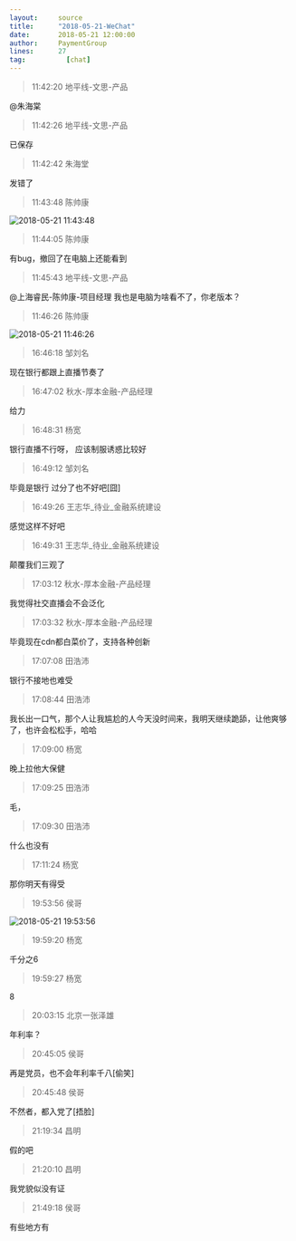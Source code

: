 ```yaml
---
layout:     source 
title:      "2018-05-21-WeChat"
date:       2018-05-21 12:00:00
author:     PaymentGroup
lines:      27 
tag:		  [chat]
---
```

> 11:42:20  地平线-文思-产品  
   
@朱海棠  
   
> 11:42:26  地平线-文思-产品  
   
已保存  
   
> 11:42:42  朱海堂  
   
发错了  
   
> 11:43:48  陈帅康  
   
![2018-05-21 11:43:48](http://static.cocolian.cn/img/201805/20180521_114348.png) 
   
> 11:44:05  陈帅康  
   
有bug，撤回了在电脑上还能看到  
   
> 11:45:43  地平线-文思-产品  
   
@上海睿民-陈帅康-项目经理 我也是电脑为啥看不了，你老版本？  
   
> 11:46:26  陈帅康  
   
![2018-05-21 11:46:26](http://static.cocolian.cn/img/201805/20180521_114626.png) 
   
> 16:46:18  邹刘名  
   
现在银行都跟上直播节奏了   
   
> 16:47:02  秋水-厚本金融-产品经理  
   
给力  
   
> 16:48:31  杨宽  
   
银行直播不行呀， 应该制服诱惑比较好  
   
> 16:49:12  邹刘名  
   
毕竟是银行   过分了也不好吧[囧]  
   
> 16:49:26  王志华_待业_金融系统建设  
   
感觉这样不好吧  
   
> 16:49:31  王志华_待业_金融系统建设  
   
颠覆我们三观了  
   
> 17:03:12  秋水-厚本金融-产品经理  
   
我觉得社交直播会不会泛化  
   
> 17:03:32  秋水-厚本金融-产品经理  
   
毕竟现在cdn都白菜价了，支持各种创新  
   
> 17:07:08  田浩沛  
   
银行不接地也难受  
   
> 17:08:44  田浩沛  
   
我长出一口气，那个人让我尴尬的人今天没时间来，我明天继续跪舔，让他爽够了，也许会松松手，哈哈  
   
> 17:09:00  杨宽  
   
晚上拉他大保健  
   
> 17:09:25  田浩沛  
   
毛，  
   
> 17:09:30  田浩沛  
   
什么也没有  
   
> 17:11:24  杨宽  
   
那你明天有得受  
   
> 19:53:56  侯哥  
   
![2018-05-21 19:53:56](http://static.cocolian.cn/img/201805/20180521_195356.png) 
   
> 19:59:20  杨宽  
   
千分之6  
   
> 19:59:27  杨宽  
   
8  
   
> 20:03:15  北京一张泽雄  
   
年利率？  
   
> 20:45:05  侯哥  
   
再是党员，也不会年利率千八[偷笑]  
   
> 20:45:48  侯哥  
   
不然者，都入党了[捂脸]  
   
> 21:19:34  昌明  
   
假的吧  
   
> 21:20:10  昌明  
   
我党貌似没有证  
   
> 21:49:18  侯哥  
   
有些地方有  
   
